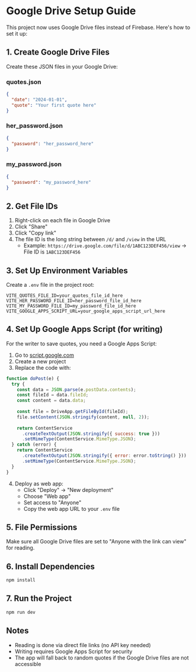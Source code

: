 # Google Drive Setup Guide

This project now uses Google Drive files instead of Firebase. Here's how to set it up:

## 1. Create Google Drive Files

Create these JSON files in your Google Drive:

### quotes.json
```json
{
  "date": "2024-01-01",
  "quote": "Your first quote here"
}
```

### her_password.json
```json
{
  "password": "her_password_here"
}
```

### my_password.json
```json
{
  "password": "my_password_here"
}
```

## 2. Get File IDs

1. Right-click on each file in Google Drive
2. Click "Share" 
3. Click "Copy link"
4. The file ID is the long string between `/d/` and `/view` in the URL
   - Example: `https://drive.google.com/file/d/1ABC123DEF456/view` → File ID is `1ABC123DEF456`

## 3. Set Up Environment Variables

Create a `.env` file in the project root:

```env
VITE_QUOTES_FILE_ID=your_quotes_file_id_here
VITE_HER_PASSWORD_FILE_ID=her_password_file_id_here
VITE_MY_PASSWORD_FILE_ID=my_password_file_id_here
VITE_GOOGLE_APPS_SCRIPT_URL=your_google_apps_script_url_here
```

## 4. Set Up Google Apps Script (for writing)

For the writer to save quotes, you need a Google Apps Script:

1. Go to [script.google.com](https://script.google.com)
2. Create a new project
3. Replace the code with:

```javascript
function doPost(e) {
  try {
    const data = JSON.parse(e.postData.contents);
    const fileId = data.fileId;
    const content = data.data;
    
    const file = DriveApp.getFileById(fileId);
    file.setContent(JSON.stringify(content, null, 2));
    
    return ContentService
      .createTextOutput(JSON.stringify({ success: true }))
      .setMimeType(ContentService.MimeType.JSON);
  } catch (error) {
    return ContentService
      .createTextOutput(JSON.stringify({ error: error.toString() }))
      .setMimeType(ContentService.MimeType.JSON);
  }
}
```

4. Deploy as web app:
   - Click "Deploy" → "New deployment"
   - Choose "Web app"
   - Set access to "Anyone"
   - Copy the web app URL to your `.env` file

## 5. File Permissions

Make sure all Google Drive files are set to "Anyone with the link can view" for reading.

## 6. Install Dependencies

```bash
npm install
```

## 7. Run the Project

```bash
npm run dev
```

## Notes

- Reading is done via direct file links (no API key needed)
- Writing requires Google Apps Script for security
- The app will fall back to random quotes if the Google Drive files are not accessible 